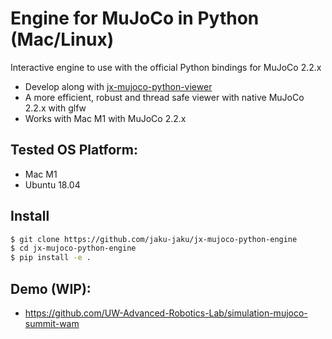 # Engine for MuJoCo in Python (Mac/Linux)

Interactive engine to use with the official Python bindings for MuJoCo 2.2.x

+ Develop along with [jx-mujoco-python-viewer](https://github.com/jaku-jaku/jx-mujoco-python-viewer)
+ A more efficient, robust and thread safe viewer with native MuJoCo 2.2.x with glfw
+ Works with Mac M1 with MuJoCo 2.2.x

## Tested OS Platform:
- Mac M1
- Ubuntu 18.04

## Install
```sh
$ git clone https://github.com/jaku-jaku/jx-mujoco-python-engine
$ cd jx-mujoco-python-engine
$ pip install -e .
```

## Demo (WIP):
- https://github.com/UW-Advanced-Robotics-Lab/simulation-mujoco-summit-wam